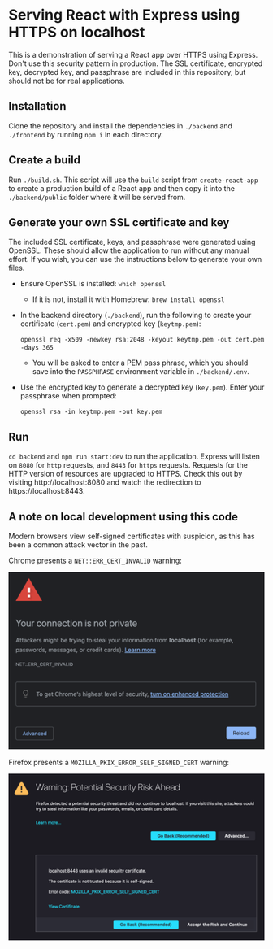 # Serving React with Express using HTTPS on localhost

This is a demonstration of serving a React app over HTTPS using Express. Don't use this security pattern in production. The SSL certificate, encrypted key, decrypted key, and passphrase are included in this repository, but should not be for real applications.

## Installation

Clone the repository and install the dependencies in `./backend` and `./frontend` by running `npm i` in each directory.

## Create a build

Run `./build.sh`. This script will use the `build` script from `create-react-app` to create a production build of a React app and then copy it into the `./backend/public` folder where it will be served from.

## Generate your own SSL certificate and key

The included SSL certificate, keys, and passphrase were generated using OpenSSL. These should allow the application to run without any manual effort. If you wish, you can use the instructions below to generate your own files.

- Ensure OpenSSL is installed: `which openssl`

  - If it is not, install it with Homebrew: `brew install openssl`

- In the backend directory (`./backend`), run the following to create your certificate (`cert.pem`) and encrypted key (`keytmp.pem`):

  ```
  openssl req -x509 -newkey rsa:2048 -keyout keytmp.pem -out cert.pem -days 365
  ```

  - You will be asked to enter a PEM pass phrase, which you should save into the `PASSPHRASE` environment variable in `./backend/.env`.

- Use the encrypted key to generate a decrypted key (`key.pem`). Enter your passphrase when prompted:

  ```
  openssl rsa -in keytmp.pem -out key.pem
  ```

## Run

`cd backend` and `npm run start:dev` to run the application. Express will listen on `8080` for `http` requests, and `8443` for `https` requests. Requests for the HTTP version of resources are upgraded to HTTPS. Check this out by visiting http://localhost:8080 and watch the redirection to https://localhost:8443.

## A note on local development using this code

Modern browsers view self-signed certificates with suspicion, as this has been a common attack vector in the past.

Chrome presents a `NET::ERR_CERT_INVALID` warning:

![Chrome v104 presenting a certificate not valid warning](chrome-connection-not-private-warning.png)

Firefox presents a `MOZILLA_PKIX_ERROR_SELF_SIGNED_CERT` warning:

![Firefox v103 presenting a self signed certificate warning](firefox-self-signed-cert-warning.png)
